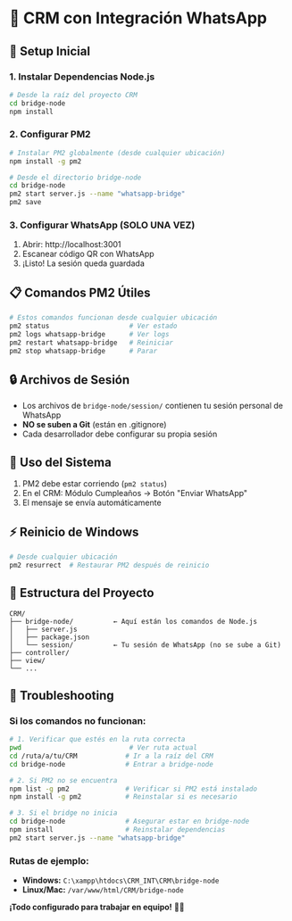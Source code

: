 # 📱 CRM con Integración WhatsApp

## 🚀 Setup Inicial

### 1. Instalar Dependencias Node.js
```bash
# Desde la raíz del proyecto CRM
cd bridge-node
npm install
```

### 2. Configurar PM2
```bash
# Instalar PM2 globalmente (desde cualquier ubicación)
npm install -g pm2

# Desde el directorio bridge-node
cd bridge-node
pm2 start server.js --name "whatsapp-bridge"
pm2 save
```

### 3. Configurar WhatsApp (SOLO UNA VEZ)
1. Abrir: http://localhost:3001
2. Escanear código QR con WhatsApp
3. ¡Listo! La sesión queda guardada

## 📋 Comandos PM2 Útiles
```bash
# Estos comandos funcionan desde cualquier ubicación
pm2 status                    # Ver estado
pm2 logs whatsapp-bridge      # Ver logs
pm2 restart whatsapp-bridge   # Reiniciar
pm2 stop whatsapp-bridge      # Parar
```

## 🔒 Archivos de Sesión
- Los archivos de `bridge-node/session/` contienen tu sesión personal de WhatsApp
- **NO se suben a Git** (están en .gitignore)
- Cada desarrollador debe configurar su propia sesión

## 🎯 Uso del Sistema
1. PM2 debe estar corriendo (`pm2 status`)
2. En el CRM: Módulo Cumpleaños → Botón "Enviar WhatsApp"
3. El mensaje se envía automáticamente

## ⚡ Reinicio de Windows
```bash
# Desde cualquier ubicación
pm2 resurrect  # Restaurar PM2 después de reinicio
```

## 📁 Estructura del Proyecto
```
CRM/
├── bridge-node/          ← Aquí están los comandos de Node.js
│   ├── server.js
│   ├── package.json
│   └── session/          ← Tu sesión de WhatsApp (no se sube a Git)
├── controller/
├── view/
└── ...
```

## 🔧 Troubleshooting

### Si los comandos no funcionan:
```bash
# 1. Verificar que estés en la ruta correcta
pwd                           # Ver ruta actual
cd /ruta/a/tu/CRM            # Ir a la raíz del CRM
cd bridge-node               # Entrar a bridge-node

# 2. Si PM2 no se encuentra
npm list -g pm2              # Verificar si PM2 está instalado
npm install -g pm2           # Reinstalar si es necesario

# 3. Si el bridge no inicia
cd bridge-node               # Asegurar estar en bridge-node
npm install                  # Reinstalar dependencias
pm2 start server.js --name "whatsapp-bridge"
```

### Rutas de ejemplo:
- **Windows:** `C:\xampp\htdocs\CRM_INT\CRM\bridge-node`
- **Linux/Mac:** `/var/www/html/CRM/bridge-node`

**¡Todo configurado para trabajar en equipo!** 👥✨
